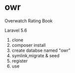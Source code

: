 # owr
Overwatch Rating Book

Laravel 5.6

1. clone
2. composer install
3. create databse named "owr"
4. symlink,migrate & seed
5. register
6. use
